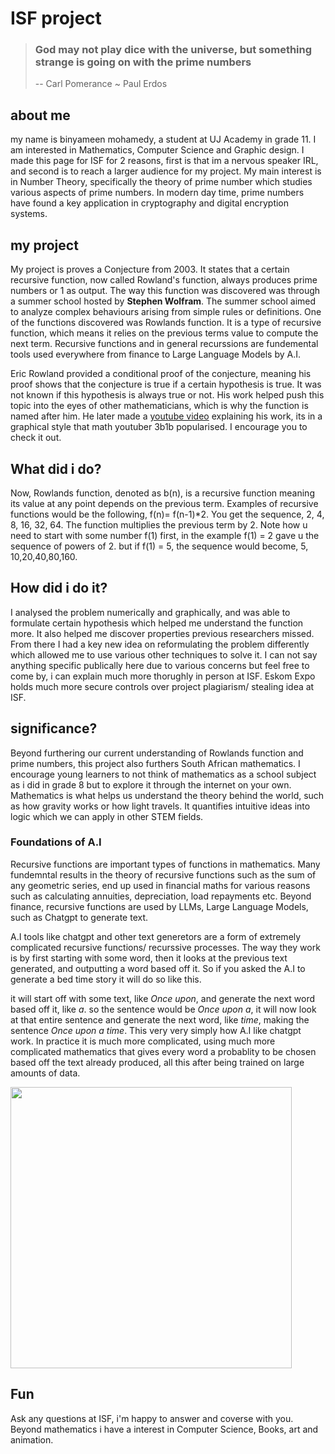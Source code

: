 # ISF project


> ### God may not play dice with the universe, but something strange is going on with the prime numbers
> 
> -- Carl Pomerance ~ Paul Erdos

## about me
my name is binyameen mohamedy, a student at UJ Academy in grade 11. I am interested in Mathematics, Computer Science and Graphic design. I made this page for ISF for 2 reasons, first is that im a nervous speaker IRL, and second is to reach a larger audience for my project. My main interest is in Number Theory, specifically the theory of prime number which studies various aspects of prime numbers. In modern day time, prime numbers have found a key application in cryptography and digital encryption systems.


## my project
My project is proves a Conjecture from 2003. It states that a certain recursive function, now called Rowland's function, always produces prime numbers or 1 as output. The way this function was discovered was through a summer school hosted by **Stephen Wolfram**. The summer school aimed to analyze complex behaviours arising from simple rules or definitions. One of the functions discovered was Rowlands function. It is a type of recursive function, which means it relies on the previous terms value to compute the next term. Recursive functions and in general recurssions are fundemental tools used everywhere from finance to Large Language Models by A.I.

Eric Rowland provided a conditional proof of the conjecture, meaning his proof shows that the conjecture is true if a certain hypothesis is true. It was not known if this hypothesis is always true or not. His work helped push this topic into the eyes of other mathematicians, which is why the function is named after him. He later made a [youtube video](https://www.youtube.com/watch?v=OpaKpzMFOpg) explaining his work, its in a graphical style that math youtuber 3b1b popularised. I encourage you to check it out.

## What did i do?
Now, Rowlands function, denoted as b(n), is a recursive function meaning its value at any point depends on the previous term. Examples of recursive functions would be the following, f(n)= f(n-1)*2. You get the sequence, 2, 4, 8, 16, 32, 64. The function multiplies the previous term by 2. Note how u need to start with some number f(1) first, in the example f(1) = 2 gave u the sequence of powers of 2. but if f(1) = 5, the sequence would become, 5, 10,20,40,80,160.

## How did i do it?
I analysed the problem numerically and graphically, and was able to formulate certain hypothesis which helped me understand the function more. It also helped me discover properties previous researchers missed. From there I had a key new idea on reformulating the problem differently which allowed me to use various other techniques to solve it. I can not say anything specific publically here due to various concerns but feel free to come by, i can explain much more thorughly in person at ISF. Eskom Expo holds much more secure controls over project plagiarism/ stealing idea at ISF.


## significance?
Beyond furthering our current understanding of Rowlands function and prime numbers, this project also furthers South African mathematics. I encourage young learners to not think of mathematics as a school subject as i did in grade 8 but to explore it through the internet on your own. Mathematics is what helps us understand the theory behind the world, such as how gravity works or how light travels. It quantifies intuitive ideas into logic which we can apply in other STEM fields.   

### Foundations of A.I
Recursive functions are important types of functions in mathematics. Many fundemntal results in the theory of recursive functions such as the sum of any geometric series, end up used in financial maths for various reasons such as calculating annuities, depreciation, load repayments etc. Beyond finance, recursive functions are used by LLMs, Large Language Models, such as Chatgpt to generate text.

A.I tools like chatgpt and other text generetors are a form of extremely complicated recursive functions/ recurssive processes. The way they work is by first starting with some word, then it looks at the previous text generated, and outputting a word based off it. So if you asked the A.I to generate a bed time story it will do so like this.

it will start off with some text, like *Once upon*, and generate the next word based off it, like *a*. so the sentence would be *Once upon a*, it will now look at that entire sentence and generate the next word, like *time*, making the sentence *Once upon a time*. This very very simply how A.I like chatgpt work. In practice it is much more complicated, using much more complicated mathematics that gives every word a probablity to be chosen based off the text already produced, all this after being trained on large amounts of data.

<img src="https://miro.medium.com/v2/resize:fit:1400/0*vv8k1EwchSKpOVIJ.png" width="450px" align="center">

## Fun
Ask any questions at ISF, i'm happy to answer and coverse with you. Beyond mathematics i have a interest in Computer Science, Books, art and animation.
